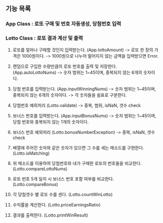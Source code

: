 ## **기능 목록**

### App Class : 로또 구매 및 번호 자동생성, 당첨번호 입력

### Lotto Class : 로또 결과 계산 및 출력

1. 로또를 얼마나 구매할 것인지 입력받는다. (App.lottoAmount)
   -> 로또 한 장의 가격은 1000원이다.
   -> 1000원으로 나누어 떨어지지 않는 금액을 입력받으면 Error.

2. 랜덤으로 구입한 수량만큼의 로또 번호를 출력 및 저장한다. (App.autoLottoNums)
   -> 숫자 범위는 1~45이며, 중복되지 않는 6개의 숫자이다.

3. 당첨 번호를 입력받는다. (App.inputWinningNums)
   -> 숫자 범위는 1~45이며, 중복되지 않는 6개의 숫자이다.
   -> 각 숫자들을 쉼표로 구분한다.

4. 당첨번호 예외처리 (Lotto.validate)
   -> 중복, 범위, isNaN, 갯수 check

5. 보너스 번호를 입력받는다. (App.inputBonusNums)
   -> 숫자 범위는 1~45이며, 당첨 번호와 중복되지 않는 1개의 숫자이다.

6. 보너스 번호 예외처리 (Lotto.bonusNumberException)
   -> 중복, isNaN, 갯수 check

7. 배열에 주어진 숫자와 같은 숫자가 있으면 그 수를 세는 메소드를 구현한다. (Lotto.isMatching)
8. 위 메소드를 이용하여 당첨번호와 내가 구매한 로또의 번호들을 비교한다. (Lotto.compareLottoNums)
9. 로또 번호 5개 일치 시 보너스 번호 포함 여부를 비교한다. (Lotto.compareBonus)
10. 각 당첨갯수 별 로또 수를 센다. (Lotto.countWinLotto)
11. 수익률을 계산한다. (Lotto.priceEarningsRatio)
12. 결과를 출력한다. (Lotto.printWinResult)
